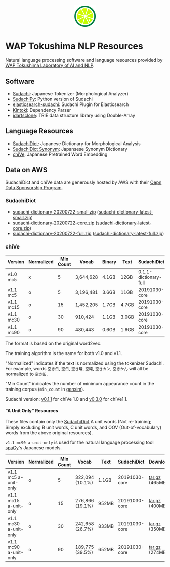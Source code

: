 <p align="center"><img width="70" src="./Sudachi.png" alt="Sudachi logo"></p>

# WAP Tokushima NLP Resources

Natural language processing software and language resources provided by [WAP Tokushima Laboratory of AI and NLP](https://www.worksap.co.jp/about/csr/nlp/).


## Software

- [Sudachi](https://github.com/WorksApplications/Sudachi): Japanese Tokenizer (Morphological Analyzer)
- [SudachiPy](https://github.com/WorksApplications/SudachiPy): Python version of Sudachi
- [elasticsearch-sudachi](https://github.com/WorksApplications/elasticsearch-sudachi): Sudachi Plugin for Elasticsearch
- [Kintoki](https://github.com/WorksApplications/kintoki): Dependency Parser
- [jdartsclone](https://github.com/WorksApplications/jdartsclone): TRIE data structure library using Double-Array


## Language Resources

- [SudachiDict](https://github.com/WorksApplications/SudachiDict): Japanese Dictionary for Morphological Analysis
- [SudachiDict Synonym](https://github.com/WorksApplications/SudachiDict/blob/develop/docs/synonyms.md): Japansese Synonym Dictionary
- [chiVe](https://github.com/WorksApplications/chiVe): Japanese Pretrained Word Embedding


## Data on AWS

SudachiDict and chiVe data are generously hosted by AWS with their [Oepn Data Sponsorship Program](https://aws.amazon.com/opendata/).

### SudachiDict

- [sudachi-dictionary-20200722-small.zip](https://sudachi.s3-ap-northeast-1.amazonaws.com/sudachidict/sudachi-dictionary-20200722-small.zip) ([sudachi-dictionary-latest-small.zip](https://sudachi.s3-ap-northeast-1.amazonaws.com/sudachidict/sudachi-dictionary-latest-small.zip))
- [sudachi-dictionary-20200722-core.zip](https://sudachi.s3-ap-northeast-1.amazonaws.com/sudachidict/sudachi-dictionary-20200722-core.zip) ([sudachi-dictionary-latest-core.zip](https://sudachi.s3-ap-northeast-1.amazonaws.com/sudachidict/sudachi-dictionary-latest-core.zip))
- [sudachi-dictionary-20200722-full.zip](https://sudachi.s3-ap-northeast-1.amazonaws.com/sudachidict/sudachi-dictionary-20200722-full.zip) ([sudachi-dictionary-latest-full.zip](https://sudachi.s3-ap-northeast-1.amazonaws.com/sudachidict/sudachi-dictionary-latest-full.zip))

### chiVe

|Version     | Normalized | Min Count | Vocab      | Binary | Text |SudachiDict            | Download |
|----------|-----|------|---------|-----|--------|---------------------|--------|
|v1.0 mc5  |x    |5     |3,644,628|4.1GB|12GB    |0.1.1-dictionary-full| [tar.gz](https://sudachi.s3-ap-northeast-1.amazonaws.com/chive/chive-1.0-mc5-20190314.tar.gz) (4.9GB) |
|v1.1 mc5 |o    |5     |3,196,481|3.6GB|11GB    |20191030-core        | [tar.gz](https://sudachi.s3-ap-northeast-1.amazonaws.com/chive/chive-1.1-mc5-20200318.tar.gz) (4.4GB) |
|v1.1 mc15|o    |15    |1,452,205|1.7GB|4.7GB   |20191030-core        | [tar.gz](https://sudachi.s3-ap-northeast-1.amazonaws.com/chive/chive-1.1-mc15-20200318.tar.gz) (2.0GB) |
|v1.1 mc30|o    |30    |910,424  |1.1GB|3.0GB   |20191030-core        | [tar.gz](https://sudachi.s3-ap-northeast-1.amazonaws.com/chive/chive-1.1-mc30-20200318.tar.gz) (1.3GB) |
|v1.1 mc90|o    |90    |480,443  |0.6GB|1.6GB   |20191030-core        | [tar.gz](https://sudachi.s3-ap-northeast-1.amazonaws.com/chive/chive-1.1-mc90-20200318.tar.gz) (0.7GB) |

The format is based on the original word2vec.

The training algorithm is the same for both v1.0 and v1.1.

"Normalized" indicates if the text is normalized using the tokenizer Sudachi. For example, words `空き缶`, `空缶`, `空き罐`, `空罐`, `空きカン`, `空きかん` will all be normalized to `空き缶`.

"Min Count" indicates the number of minimum appearance count in the training corpus (`min_count` in [gensim](https://radimrehurek.com/gensim/models/word2vec.html)).

Sudachi version: [v0.1.1](https://github.com/WorksApplications/Sudachi/releases/tag/v0.1.1) for chiVe 1.0 and [v0.3.0](https://github.com/WorksApplications/Sudachi/releases/tag/v0.3.0) for chiVe1.1.


#### "A Unit Only" Resources

These files contain only the [SudachiDict](https://github.com/WorksApplications/SudachiDict) A unit words (Not re-training; Simply excluding B unit words, C unit words, and OOV (Out-of-vocabulary) words from the above original resources).

`v1.1 mc90 a-unit-only` is used for the natural language processing tool [spaCy](https://github.com/explosion/spaCy/)'s Japanese models.


| Version               | Normalized  | Min Count | Vocab           | Text  | SudachiDict   | Download                                                                                                                                                                            |
|-----------------------|-------------|-----------|-----------------|-------|---------------|-------------------------------------------------------------------------------------------------------------------------------------------------------------------------------------|
| v1.1 mc5 a-unit-only  | o           |         5 | 322,094 (10.1%) | 1.1GB | 20191030-core | [tar.gz](https://sudachi.s3-ap-northeast-1.amazonaws.com/chive/chive-1.1-mc5-20200318-a-unit-only.tar.gz) (465MB)   |
| v1.1 mc15 a-unit-only | o           |        15 | 276,866 (19.1%) | 952MB | 20191030-core | [tar.gz](https://sudachi.s3-ap-northeast-1.amazonaws.com/chive/chive-1.1-mc15-20200318-a-unit-only.tar.gz) (400MB) |
| v1.1 mc30 a-unit-only | o           |        30 | 242,658 (26.7%) | 833MB | 20191030-core | [tar.gz](https://sudachi.s3-ap-northeast-1.amazonaws.com/chive/chive-1.1-mc30-20200318-a-unit-only.tar.gz) (350MB) |
| v1.1 mc90 a-unit-only | o           |        90 | 189,775 (39.5%) | 652MB | 20191030-core | [tar.gz](https://sudachi.s3-ap-northeast-1.amazonaws.com/chive/chive-1.1-mc90-20200318-a-unit-only.tar.gz) (274MB) |
